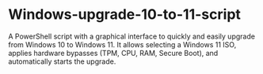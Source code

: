 # Windows-upgrade-10-to-11-script
A PowerShell script with a graphical interface to quickly and easily upgrade from Windows 10 to Windows 11. It allows selecting a Windows 11 ISO, applies hardware bypasses (TPM, CPU, RAM, Secure Boot), and automatically starts the upgrade.

